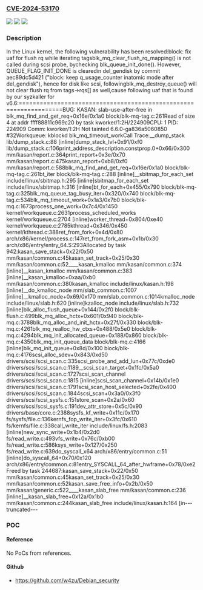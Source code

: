 ### [CVE-2024-53170](https://cve.mitre.org/cgi-bin/cvename.cgi?name=CVE-2024-53170)
![](https://img.shields.io/static/v1?label=Product&message=Linux&color=blue)
![](https://img.shields.io/static/v1?label=Version&message=6cfeadbff3f8905f2854735ebb88e581402c16c4%3C%201921fe7d2836f8be1d321cf430d17e0d4e05301b%20&color=brighgreen)
![](https://img.shields.io/static/v1?label=Vulnerability&message=n%2Fa&color=brighgreen)

### Description

In the Linux kernel, the following vulnerability has been resolved:block: fix uaf for flush rq while iterating tagsblk_mq_clear_flush_rq_mapping() is not called during scsi probe, bychecking blk_queue_init_done(). However, QUEUE_FLAG_INIT_DONE is clearedin del_gendisk by commit aec89dc5d421 ("block: keep q_usage_counter inatomic mode after del_gendisk"), hence for disk like scsi, followingblk_mq_destroy_queue() will not clear flush rq from tags->rqs[] as well,cause following uaf that is found by our syzkaller for v6.6:==================================================================BUG: KASAN: slab-use-after-free in blk_mq_find_and_get_req+0x16e/0x1a0 block/blk-mq-tag.c:261Read of size 4 at addr ffff88811c969c20 by task kworker/1:2H/224909CPU: 1 PID: 224909 Comm: kworker/1:2H Not tainted 6.6.0-ga836a5060850 #32Workqueue: kblockd blk_mq_timeout_workCall Trace:__dump_stack lib/dump_stack.c:88 [inline]dump_stack_lvl+0x91/0xf0 lib/dump_stack.c:106print_address_description.constprop.0+0x66/0x300 mm/kasan/report.c:364print_report+0x3e/0x70 mm/kasan/report.c:475kasan_report+0xb8/0xf0 mm/kasan/report.c:588blk_mq_find_and_get_req+0x16e/0x1a0 block/blk-mq-tag.c:261bt_iter block/blk-mq-tag.c:288 [inline]__sbitmap_for_each_set include/linux/sbitmap.h:295 [inline]sbitmap_for_each_set include/linux/sbitmap.h:316 [inline]bt_for_each+0x455/0x790 block/blk-mq-tag.c:325blk_mq_queue_tag_busy_iter+0x320/0x740 block/blk-mq-tag.c:534blk_mq_timeout_work+0x1a3/0x7b0 block/blk-mq.c:1673process_one_work+0x7c4/0x1450 kernel/workqueue.c:2631process_scheduled_works kernel/workqueue.c:2704 [inline]worker_thread+0x804/0xe40 kernel/workqueue.c:2785kthread+0x346/0x450 kernel/kthread.c:388ret_from_fork+0x4d/0x80 arch/x86/kernel/process.c:147ret_from_fork_asm+0x1b/0x30 arch/x86/entry/entry_64.S:293Allocated by task 942:kasan_save_stack+0x22/0x50 mm/kasan/common.c:45kasan_set_track+0x25/0x30 mm/kasan/common.c:52____kasan_kmalloc mm/kasan/common.c:374 [inline]__kasan_kmalloc mm/kasan/common.c:383 [inline]__kasan_kmalloc+0xaa/0xb0 mm/kasan/common.c:380kasan_kmalloc include/linux/kasan.h:198 [inline]__do_kmalloc_node mm/slab_common.c:1007 [inline]__kmalloc_node+0x69/0x170 mm/slab_common.c:1014kmalloc_node include/linux/slab.h:620 [inline]kzalloc_node include/linux/slab.h:732 [inline]blk_alloc_flush_queue+0x144/0x2f0 block/blk-flush.c:499blk_mq_alloc_hctx+0x601/0x940 block/blk-mq.c:3788blk_mq_alloc_and_init_hctx+0x27f/0x330 block/blk-mq.c:4261blk_mq_realloc_hw_ctxs+0x488/0x5e0 block/blk-mq.c:4294blk_mq_init_allocated_queue+0x188/0x860 block/blk-mq.c:4350blk_mq_init_queue_data block/blk-mq.c:4166 [inline]blk_mq_init_queue+0x8d/0x100 block/blk-mq.c:4176scsi_alloc_sdev+0x843/0xd50 drivers/scsi/scsi_scan.c:335scsi_probe_and_add_lun+0x77c/0xde0 drivers/scsi/scsi_scan.c:1189__scsi_scan_target+0x1fc/0x5a0 drivers/scsi/scsi_scan.c:1727scsi_scan_channel drivers/scsi/scsi_scan.c:1815 [inline]scsi_scan_channel+0x14b/0x1e0 drivers/scsi/scsi_scan.c:1791scsi_scan_host_selected+0x2fe/0x400 drivers/scsi/scsi_scan.c:1844scsi_scan+0x3a0/0x3f0 drivers/scsi/scsi_sysfs.c:151store_scan+0x2a/0x60 drivers/scsi/scsi_sysfs.c:191dev_attr_store+0x5c/0x90 drivers/base/core.c:2388sysfs_kf_write+0x11c/0x170 fs/sysfs/file.c:136kernfs_fop_write_iter+0x3fc/0x610 fs/kernfs/file.c:338call_write_iter include/linux/fs.h:2083 [inline]new_sync_write+0x1b4/0x2d0 fs/read_write.c:493vfs_write+0x76c/0xb00 fs/read_write.c:586ksys_write+0x127/0x250 fs/read_write.c:639do_syscall_x64 arch/x86/entry/common.c:51 [inline]do_syscall_64+0x70/0x120 arch/x86/entry/common.c:81entry_SYSCALL_64_after_hwframe+0x78/0xe2Freed by task 244687:kasan_save_stack+0x22/0x50 mm/kasan/common.c:45kasan_set_track+0x25/0x30 mm/kasan/common.c:52kasan_save_free_info+0x2b/0x50 mm/kasan/generic.c:522____kasan_slab_free mm/kasan/common.c:236 [inline]__kasan_slab_free+0x12a/0x1b0 mm/kasan/common.c:244kasan_slab_free include/linux/kasan.h:164 [in---truncated---

### POC

#### Reference
No PoCs from references.

#### Github
- https://github.com/w4zu/Debian_security


